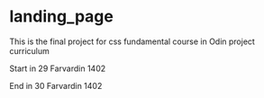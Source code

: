 # landing_page

This is the final project for css fundamental course in Odin project curriculum

Start in 29 Farvardin 1402

End in 30 Farvardin 1402